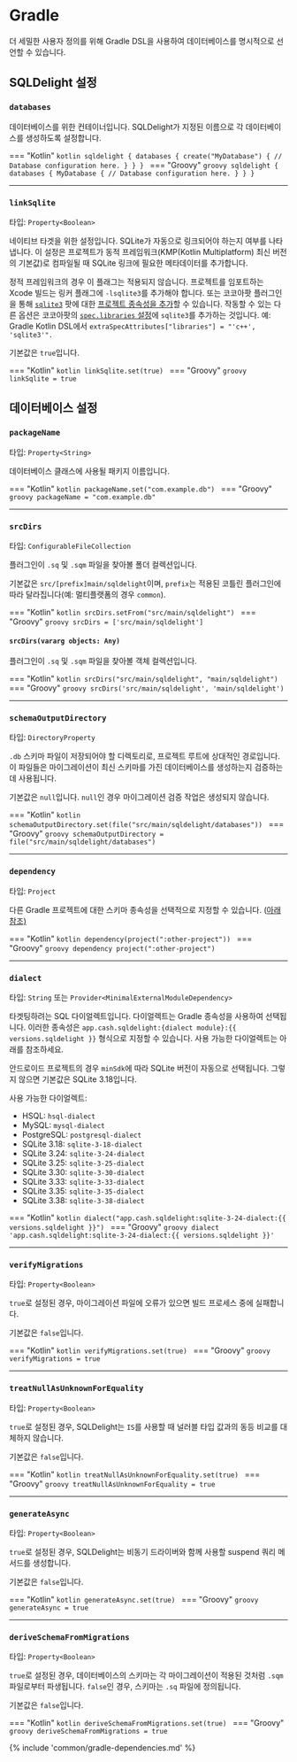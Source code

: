 # Gradle

더 세밀한 사용자 정의를 위해 Gradle DSL을 사용하여 데이터베이스를 명시적으로 선언할 수 있습니다.

## SQLDelight 설정

### `databases`

데이터베이스를 위한 컨테이너입니다. SQLDelight가 지정된 이름으로 각 데이터베이스를 생성하도록 설정합니다.

=== "Kotlin"
    ```kotlin
    sqldelight {
      databases {
        create("MyDatabase") {
          // Database configuration here.
        }
      }
    }
    ```
=== "Groovy"
    ```groovy
    sqldelight {
      databases {
        MyDatabase {
          // Database configuration here.
        }
      }
    }
    ```

----

### `linkSqlite`

타입: `Property<Boolean>`

네이티브 타겟을 위한 설정입니다. SQLite가 자동으로 링크되어야 하는지 여부를 나타냅니다.
이 설정은 프로젝트가 동적 프레임워크(KMP(Kotlin Multiplatform) 최신 버전의 기본값)로 컴파일될 때 SQLite 링크에 필요한 메타데이터를 추가합니다.

정적 프레임워크의 경우 이 플래그는 적용되지 않습니다.
프로젝트를 임포트하는 Xcode 빌드는 링커 플래그에 `-lsqlite3`를 추가해야 합니다.
또는 코코아팟 플러그인을 통해 [`sqlite3`](https://cocoapods.org/pods/sqlite3) 팟에 대한 [프로젝트 종속성을 추가](https://kotlinlang.org/docs/native-cocoapods-libraries.html)할 수 있습니다.
작동할 수 있는 다른 옵션은 코코아팟의 [`spec.libraries` 설정](https://guides.cocoapods.org/syntax/podspec.html#libraries)에 `sqlite3`를 추가하는 것입니다. 예: Gradle Kotlin DSL에서 `extraSpecAttributes["libraries"] = "'c++', 'sqlite3'".`

기본값은 `true`입니다.

=== "Kotlin"
    ```kotlin
    linkSqlite.set(true)
    ```
=== "Groovy"
    ```groovy
    linkSqlite = true
    ```

## 데이터베이스 설정

### `packageName`

타입: `Property<String>`

데이터베이스 클래스에 사용될 패키지 이름입니다.

=== "Kotlin"
    ```kotlin
    packageName.set("com.example.db")
    ```
=== "Groovy"
    ```groovy
    packageName = "com.example.db"
    ```

----

### `srcDirs`

타입: `ConfigurableFileCollection`

플러그인이 `.sq` 및 `.sqm` 파일을 찾아볼 폴더 컬렉션입니다.

기본값은 `src/[prefix]main/sqldelight`이며, `prefix`는 적용된 코틀린 플러그인에 따라 달라집니다(예: 멀티플랫폼의 경우 `common`).

=== "Kotlin"
    ```kotlin
    srcDirs.setFrom("src/main/sqldelight")
    ```
=== "Groovy"
    ```groovy
    srcDirs = ['src/main/sqldelight']
    ```

#### `srcDirs(vararg objects: Any)`

플러그인이 `.sq` 및 `.sqm` 파일을 찾아볼 객체 컬렉션입니다.

=== "Kotlin"
    ```kotlin
    srcDirs("src/main/sqldelight", "main/sqldelight")
    ```
=== "Groovy"
    ```groovy
    srcDirs('src/main/sqldelight', 'main/sqldelight')
    ```

----

### `schemaOutputDirectory`

타입: `DirectoryProperty`

`.db` 스키마 파일이 저장되어야 할 디렉토리로, 프로젝트 루트에 상대적인 경로입니다.
이 파일들은 마이그레이션이 최신 스키마를 가진 데이터베이스를 생성하는지 검증하는 데 사용됩니다.

기본값은 `null`입니다.
`null`인 경우 마이그레이션 검증 작업은 생성되지 않습니다.

=== "Kotlin"
    ```kotlin
    schemaOutputDirectory.set(file("src/main/sqldelight/databases"))
    ```
=== "Groovy"
    ```groovy
    schemaOutputDirectory = file("src/main/sqldelight/databases")
    ```

----

### `dependency`

타입: `Project`

다른 Gradle 프로젝트에 대한 스키마 종속성을 선택적으로 지정할 수 있습니다. ([아래 참조)](#schema-dependencies)

=== "Kotlin"
    ```kotlin
    dependency(project(":other-project"))
    ```
=== "Groovy"
    ```groovy
    dependency project(":other-project")
    ```

----

### `dialect`

타입: `String` 또는 `Provider<MinimalExternalModuleDependency>`

타겟팅하려는 SQL 다이얼렉트입니다. 다이얼렉트는 Gradle 종속성을 사용하여 선택됩니다.
이러한 종속성은 `app.cash.sqldelight:{dialect module}:{{ versions.sqldelight }}` 형식으로 지정할 수 있습니다.
사용 가능한 다이얼렉트는 아래를 참조하세요.

안드로이드 프로젝트의 경우 `minSdk`에 따라 SQLite 버전이 자동으로 선택됩니다.
그렇지 않으면 기본값은 SQLite 3.18입니다.

사용 가능한 다이얼렉트:

*   HSQL: `hsql-dialect`
*   MySQL: `mysql-dialect`
*   PostgreSQL: `postgresql-dialect`
*   SQLite 3.18: `sqlite-3-18-dialect`
*   SQLite 3.24: `sqlite-3-24-dialect`
*   SQLite 3.25: `sqlite-3-25-dialect`
*   SQLite 3.30: `sqlite-3-30-dialect`
*   SQLite 3.33: `sqlite-3-33-dialect`
*   SQLite 3.35: `sqlite-3-35-dialect`
*   SQLite 3.38: `sqlite-3-38-dialect`

=== "Kotlin"
    ```kotlin
    dialect("app.cash.sqldelight:sqlite-3-24-dialect:{{ versions.sqldelight }}")
    ```
=== "Groovy"
    ```groovy
    dialect 'app.cash.sqldelight:sqlite-3-24-dialect:{{ versions.sqldelight }}'
    ```

----

### `verifyMigrations`

타입: `Property<Boolean>`

`true`로 설정된 경우, 마이그레이션 파일에 오류가 있으면 빌드 프로세스 중에 실패합니다.

기본값은 `false`입니다.

=== "Kotlin"
    ```kotlin
    verifyMigrations.set(true)
    ```
=== "Groovy"
    ```groovy
    verifyMigrations = true
    ```

----

### `treatNullAsUnknownForEquality`

타입: `Property<Boolean>`

`true`로 설정된 경우, SQLDelight는 `IS`를 사용할 때 널러블 타입 값과의 동등 비교를 대체하지 않습니다.

기본값은 `false`입니다.

=== "Kotlin"
    ```kotlin
    treatNullAsUnknownForEquality.set(true)
    ```
=== "Groovy"
    ```groovy
    treatNullAsUnknownForEquality = true
    ```

----

### `generateAsync`

타입: `Property<Boolean>`

`true`로 설정된 경우, SQLDelight는 비동기 드라이버와 함께 사용할 suspend 쿼리 메서드를 생성합니다.

기본값은 `false`입니다.

=== "Kotlin"
    ```kotlin
    generateAsync.set(true)
    ```
=== "Groovy"
    ```groovy
    generateAsync = true
    ```

----

### `deriveSchemaFromMigrations`

타입: `Property<Boolean>`

`true`로 설정된 경우, 데이터베이스의 스키마는 각 마이그레이션이 적용된 것처럼 `.sqm` 파일로부터 파생됩니다.
`false`인 경우, 스키마는 `.sq` 파일에 정의됩니다.

기본값은 `false`입니다.

=== "Kotlin"
    ```kotlin
    deriveSchemaFromMigrations.set(true)
    ```
=== "Groovy"
    ```groovy
    deriveSchemaFromMigrations = true
    ```

{% include 'common/gradle-dependencies.md' %}
